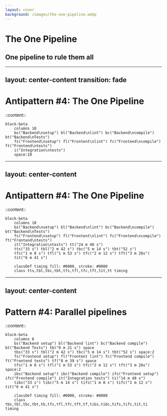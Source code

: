 ```yaml
---
layout: cover
background: /images/the-one-pipeline.webp
---
```


<AntiPattern :num="4" />

# The One Pipeline
## One pipeline to rule them all

---
layout: center-content
transition: fade
---

# Antipattern #4: The One Pipeline

::content::

```mermaid { theme: 'forest' }
block-beta
    columns 10
    bs("Backend\nsetup") bl("Backend\nlint") bc("Backend\ncompile") bt("Backend\nTests")
    fs("Frontend\nsetup") fl("Frontent\nlint") fc("Frontend\ncompile") ft("Frontend\ntests")
    i("Integration\ntests")
    space:10
```

---
layout: center-content
---

# Antipattern #4: The One Pipeline

::content::

```mermaid { theme: 'forest' }
block-beta
    columns 10
    bs("Backend\nsetup") bl("Backend\nlint") bc("Backend\ncompile") bt("Backend\nTests")
    fs("Frontend\nsetup") fl("Frontent\nlint") fc("Frontend\ncompile") ft("Frontend\ntests")
    it("Integration\ntests") tt("24 m 40 s")
    tts("33 s") tbl("2 m 42 s") tbc("5 m 14 s") tbt("52 s")
    tfs("1 m 8 s") tfl("1 m 53 s") tfc("2 m 12 s") tft("3 m 26s")
    tit("6 m 41 s")
    
    classDef timing fill: #0000, stroke: #0000
    class tts,tbl,tbc,tbt,tfs,tfl,tfc,tft,tit,tt timing
```

---
layout: center-content
---

# Pattern #4: Parallel pipelines

::content::

```mermaid { theme: 'forest' }
block-beta
    columns 6
    bs("Backend setup") bl("Backend lint") bc("Backend compile") bt("Backend Tests") tb("9 m 21 s") space
    tbs("33 s") tbl("2 m 42 s") tbc("5 m 14 s") tbt("52 s") space:2
    fs("Frontend setup") fl("Frontent lint") fc("Frontend compile") ft("Frontend tests") tf("8 m 39 s") space
    tfs("1 m 8 s") tfl("1 m 53 s") tfc("2 m 12 s") tft("3 m 26s") space:2
    ibs("Backend setup") ibc("Backend compile") ifs("Frontend setup") ifc("Frontend compile") it("Integration tests") ti("14 m 48 s")
    tibs("33 s") tibc("5 m 14 s") tifs("1 m 8 s") tifc("2 m 12 s") tit("6 m 41 s")
    
    classDef timing fill: #0000, stroke: #0000
    class tbs,tbl,tbc,tbt,tb,tfs,tfl,tfc,tft,tf,tibs,tibc,tifs,tifc,tit,ti timing
```

<!--

10 minutes saved!
Total time: 32 m 48 s (+7 m 52 s)

-->

